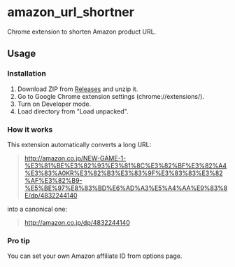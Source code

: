 # amazon_url_shortner

Chrome extension to shorten Amazon product URL.

## Usage

### Installation

1. Download ZIP from [Releases](https://github.com/r7kamura/amazon_url_shortner/releases) and unzip it.
2. Go to Google Chrome extension settings (chrome://extensions/).
3. Turn on Developer mode.
4. Load directory from "Load unpacked".

### How it works

This extension automatically converts a long URL:

> http://amazon.co.jp/NEW-GAME-1-%E3%81%BE%E3%82%93%E3%81%8C%E3%82%BF%E3%82%A4%E3%83%A0KR%E3%82%B3%E3%83%9F%E3%83%83%E3%82%AF%E3%82%B9-%E5%BE%97%E8%83%BD%E6%AD%A3%E5%A4%AA%E9%83%8E/dp/4832244140

into a canonical one:

> http://amazon.co.jp/dp/4832244140

### Pro tip

You can set your own Amazon affiliate ID from options page.
